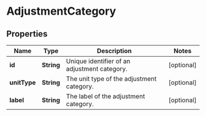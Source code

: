 

# AdjustmentCategory


## Properties

| Name | Type | Description | Notes |
|------------ | ------------- | ------------- | -------------|
|**id** | **String** | Unique identifier of an adjustment category. |  [optional] |
|**unitType** | **String** | The unit type of the adjustment category. |  [optional] |
|**label** | **String** | The label of the adjustment category. |  [optional] |



